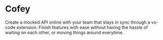 # Cofey

Create a mocked API online with your team that stays in sync through a vs-code extension. Finish features with ease without having the hassle of waiting on each other, or moving things around everytime.
